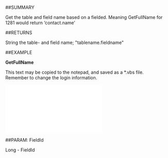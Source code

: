 
##SUMMARY

Get the table and field name based on a fielded. Meaning GetFullName for 1281 would return ‘contact.name’


##RETURNS

String  the table- and field name; "tablename.fieldname"


##EXAMPLE

**GetFullName**

This text may be copied to the notepad, and saved as a *.vbs file. Remember to change the login information.

![](..\..\Examples\vbs\SODictionary.GetFullName.vbs.txt)


##PARAM: FieldId

Long - FieldId

